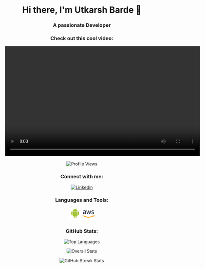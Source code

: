 <!-- Dark Background -->


<!-- Introduction -->
<h1 align="center">Hi there, I'm Utkarsh Barde 👋</h1>
<h3 align="center">A passionate Developer</h3>

<h3 align="center">Check out this cool video:</h3>
<video controls width="640" height="360" align="center">
  <source src="https://www.w3schools.com/html/mov_bbb.mp4" type="video/mp4">
  Your browser does not support the video tag.
</video>

<!-- Profile Views -->
<p align="center"> 
  <img src="https://komarev.com/ghpvc/?username=skylakefreak&label=Profile%20views&color=0e75b6&style=flat" alt="Profile Views" /> 
</p>

<!-- Connect with me -->
<h3 align="center">Connect with me:</h3>
<p align="center">
  <a href="https://linkedin.com/in/https://www.linkedin.com/in/utkarsh-barde-57bb01236/" target="_blank">
    <img src="https://raw.githubusercontent.com/rahuldkjain/github-profile-readme-generator/master/src/images/icons/Social/linked-in-alt.svg" alt="Linkedin" height="30" width="40" />
  </a>
</p>

<!-- Languages and Tools -->
<h3 align="center">Languages and Tools:</h3>
<p align="center"> 
  <img src="https://raw.githubusercontent.com/devicons/devicon/master/icons/android/android-original-wordmark.svg" alt="android" width="40" height="40"/>
  <img src="https://raw.githubusercontent.com/devicons/devicon/master/icons/amazonwebservices/amazonwebservices-original-wordmark.svg" alt="aws" width="40" height="40"/>
  <!-- Add more icons here -->
</p>

<!-- GitHub Stats -->
<h3 align="center">GitHub Stats:</h3>

<!-- Top Languages -->
<p align="center">
  <img src="https://github-readme-stats.vercel.app/api/top-langs?username=skylakefreak&show_icons=true&locale=en&layout=compact" alt="Top Languages" />
</p>

<!-- Overall Stats -->
<p align="center">
  <img src="https://github-readme-stats.vercel.app/api?username=skylakefreak&show_icons=true&locale=en" alt="Overall Stats" />
</p>

<!-- GitHub Streak Stats -->
<p align="center">
  <img src="https://github-readme-streak-stats.herokuapp.com/?user=skylakefreak&" alt="GitHub Streak Stats" />
</p>

<!-- Additional Features (You can add more sections or features here) -->
